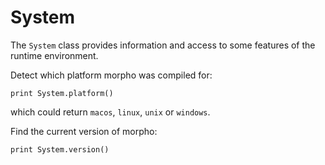[comment]: # (System help)
[version]: # (0.5)

# System
[tagsystem]: # (system)

The `System` class provides information and access to some features of the runtime environment. 

Detect which platform morpho was compiled for: 

    print System.platform() 

which could return `macos`, `linux`, `unix` or `windows`. 

Find the current version of morpho: 

    print System.version() 
